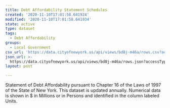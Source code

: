 ```yaml
---
title: Debt Affordability Statement Schedules
created: '2020-11-10T17:01:58.641924'
modified: '2020-11-10T17:01:58.641934'
state: active
type: dataset
tags:
  - Debt Affordability
groups:
  - Local Government
csv_url: 'https://data.cityofnewyork.us/api/views/bd8j-m46a/rows.csv?accessType=DOWNLOAD'
json_url: >-
  https://data.cityofnewyork.us/api/views/bd8j-m46a/rows.json?accessType=DOWNLOAD
layout: post

---
```

Statement of Debt Affordability pursuant to Chapter 16 of the Laws of 1997 of the State of New York. This dataset is updated annually. Numerical data is shown in $ in Millions or in Persons and identified in the column labeled Units.
